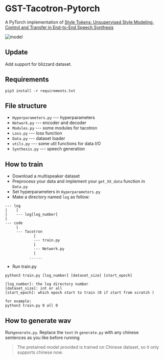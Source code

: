 # GST-Tacotron-Pytorch

A PyTorch implementation of  [Style Tokens: Unsupervised Style Modeling, Control and Transfer in End-to-End Speech Synthesis](https://arxiv.org/abs/1803.09017)

![model](pic/model.png)

## Update
Add support for blizzard dataset.

## Requirements

``` shell
pip3 install -r requirements.txt
```

## File structure

- `Hyperparameters.py` --- hyperparameters
- `Network.py` --- encoder and decoder
- `Modules.py` --- some modules for tacotron
- `Loss.py` --- loss function
- `Data.py` --- dataset loader
- `utils.py` --- some util functions for data I/O
- `Synthesis.py` --- speech generation

## How to train
- Download a multispeaker dataset
- Preprocess your data and implement your `get_XX_data` function in `Data.py`
- Set hyperparameters  in `Hyperparameters.py`
- Make a directory named `log` as follow:

```
--- log
|    |
|    --- log[log_number]
|
--- code
     |
     --- Tacotron
             |
             --- train.py
             |
             --- Network.py
             |
           ......
```

- Run train.py

``` shell
python3 train.py [log_number] [dataset_size] [start_epoch]

[log_number]: the log directory number
[dataset_size]: int or all
[start_epoch]: which epoch start to train (0 if start from scratch )

for example:
python3 train.py 0 all 0
```

## How to generate wav

Run`generate.py`. Replace the `text` in `generate.py` with any chinese sentences as you like before running

> The pretained model provided is trained on Chinese dataset, so it only supports chinese now.

